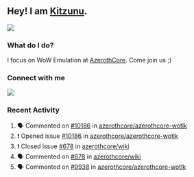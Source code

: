## Hey! I am [Kitzunu](https://Github.com/Kitzunu).

<!--<a href="https://github-readme-stats.kitzunu.vercel.app/api?username=Kitzunu&show_icons=true&theme=dark">
  <img align="center" src="https://github-readme-stats.kitzunu.vercel.app/api?username=Kitzunu&show_icons=true&theme=dark" />
</a>-->
<a href="https://github-readme-stats.kitzunu.vercel.app/api?username=Kitzunu&show_icons=true&theme=dark">
  <img align="center" src="https://github-readme-stats.vercel.app/api/top-langs/?username=Kitzunu&layout=compact&theme=dark" />
</a>

### What do I do?

I focus on WoW Emulation at [AzerothCore](https://Github.com/AzerothCore). Come join us ;)

### Connect with me
[![](https://img.shields.io/badge/AzerothCore%20Discord-Connect%20with%20me!-green)](https://discord.com/invite/gkt4y2x)

### Recent Activity

<!--START_SECTION:activity-->
1. 🗣 Commented on [#10186](https://github.com/azerothcore/azerothcore-wotlk/issues/10186) in [azerothcore/azerothcore-wotlk](https://github.com/azerothcore/azerothcore-wotlk)
2. ❗️ Opened issue [#10186](https://github.com/azerothcore/azerothcore-wotlk/issues/10186) in [azerothcore/azerothcore-wotlk](https://github.com/azerothcore/azerothcore-wotlk)
3. ❗️ Closed issue [#678](https://github.com/azerothcore/wiki/issues/678) in [azerothcore/wiki](https://github.com/azerothcore/wiki)
4. 🗣 Commented on [#678](https://github.com/azerothcore/wiki/issues/678) in [azerothcore/wiki](https://github.com/azerothcore/wiki)
5. 🗣 Commented on [#9938](https://github.com/azerothcore/azerothcore-wotlk/issues/9938) in [azerothcore/azerothcore-wotlk](https://github.com/azerothcore/azerothcore-wotlk)
<!--END_SECTION:activity-->
